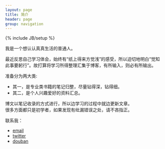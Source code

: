 ```yaml
---
layout: page
title: 简介
header: page
group: navigation
---
```

{% include JB/setup %}

我是一个想认认真真生活的普通人。

最近反思自己学习体会，始终有“纸上得来方觉浅”的感受，所以迫切地明白“觉知此事要躬行”。故打算将学习所得整理汇集于博客，有所输入，则必有所输出。

准备分为两大类:  

+ 其一，是专业类书籍的笔记归整，尽量钻得深，钻得细。  
+ 其二，是个人兴趣爱好的资料汇总。

博文以笔记收录的方式进行，所以边学习的过程中就边更新文章。    
很多方面都只是初学者，如果发现有纰漏错误之处，请不吝指正。

联系我：  

+ [email](mailto:yafc18@gmail.com)
+ [twitter](https://twitter.com/yfcoldfire)
+ [douban](http://www.douban.com/people/38287482/)
